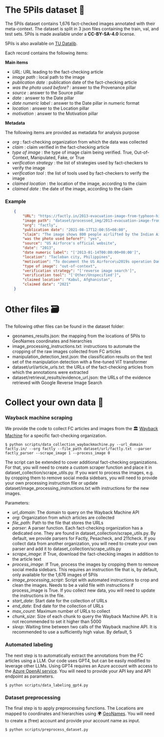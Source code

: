 # The 5Pils dataset 📸

The 5Pils dataset contains 1,676 fact-checked images annotated with their meta-context. The dataset is split in 3 json files containing  the train, val, and test sets.
5Pils is made available under a **CC-BY-SA-4.0** license.

5Pils is also available on [TU Datalib](https://tudatalib.ulb.tu-darmstadt.de/).

Each record contains the following items: 

**Main items**

- *URL*: URL leading to the fact-checking article
- *image path* : local path to the image
- *publication date* : publication date of the fact-checking article
- *was the photo used before?* : answer to the Provenance pillar
- *source* : answer to the Source pillar
- *date* : answer to the Date pillar
- *date numeric label* : answer to the Date pillar in numeric format
- *location* : answer to the Location pillar
- *motivation* : answer to the Motivation pillar

**Metadata**

The following items are provided as metadata for analysis purpose
- *org* : fact-checking organization from which the data was collected
- *claim* : claim verified in the fact-checking article
- *type of image* : the type of image claim being verified. True, Out-of-Context, Manipulated, Fake, or True
- *verification strategy* : the list of strategies used by fact-checkers to verify the image
- *verification tool* : the list of tools used by fact-checkers to verify the image
- *claimed location* : the location of the image, according to the claim
- *claimed date* : the date of the image, according to the claim


### Example

````json
    {
        "URL": "https://factly.in/2013-evacuation-image-from-typhoon-hit-philippines-is-passed-off-as-iaf-airlifting-800-people-from-kabul",
        "image path": "dataset/processed_img/2013-evacuation-image-from-typhoon-hit-philippines-is-passed-off-as-iaf-airlifting-800-people-from-kabul.png",
        "org": "factly",
        "publication date": "2021-08-17T12:00:55+00:00",
        "claim": "The image shows 800 people airlifted by the Indian Air Force from Kabul.",
        "was the photo used before?": "yes",
        "source": "US Airforce's official website",
        "date": "2013",
        "date numeric label": "['2013-01-14T00:00:00+00:00']",
        "location": "Tacloban city, Philippines",
        "motivation": "To document the US Airforce\u2019s operation Damayan evacuation in 2013",
        "type of image": "out-of-context",
        "verification strategy": "['reverse image search']",
        "verification tool": "['Other/Unspecified']",
        "claimed location": "Kabul, Afghanistan",
        "claimed date": "2021"
    }

````

# Other files  🗃️

The following other files can be found in the dataset folder:

- geonames_results.json: the mapping from the locations of 5Pils to GeoNames coordinates and hierarchies
- image_processing_instructions.txt: instructions to automate the cropping of the raw images collected from FC articles
- manipulation_detection_test.json: the classification results on the test set of the manipulation detection with a fine-tuned ViT transformer
- dataset/url/article_urls.txt: the URLs of the fact-checking articles from which the annotations were extracted 
- dataset/retrieval_results/evidence_url.json: the URLs of the evidence retrieved with Google Reverse Image Search

# Collect your own data 🔎

### Wayback machine scraping
We provide the code to collect FC articles and images from the 🏛️ [Wayback Machine](https://web.archive.org/) for a specific fact-checking organization. 

```
$ python scripts/data_collection_waybackmachine.py --url_domain factly.in/ --org factly --file_path dataset/url/factly.txt --parser factly_parser --scrape_image 1 --process_image 0
```

The script can be extended to cover additional fact-checking organizations. For that, you will need to create a custom scraper function and place it in dataset_collection/scrape_utils.py. If you want to process the images, e.g. by cropping them to remove social media sidebars, you will need to provide your own processing instruction file or update dataset/image_processing_instructions.txt with instructions for the new images.

Parameters:

- *url_domain*: The domain to query on the Wayback Machine API
- *org*: Organization from which articles are collected
- *file_path*: Path to the file that stores the URLs
- *parser*: A parser function. Each fact-checking organization has a dedicated one. They are found in dataset_collection/scrape_utils.py. By default, we provide parsers for Factly, Pesacheck, and 211check. If you collect data from another organization, you will need to create your own parser and add it to dataset_collection/scrape_utils.py
- *scrape_image*: If True, download the fact-checking images in addition to the article text
- *process_image*: If True, process the images by cropping them to remove social media sidebars. This requires an instruction file that is, by default, only available for the 1,676 images of 5Pils
- *image_processing_script*: Script with automated instructions to crop and clean the images. Needs to be a valid file with instructions if process_image is True. If you collect new data, you will need to update the instructions in the file.
- *start_date*: Start date for the collection of URLs
- *end_date*: End date for the collection of URLs
- *max_count*: Maximum number of URLs to collect
- *chunk_size*: Size of each chunk to query the Wayback Machine API. It is not recommended to set it higher than 5000
- *sleep*: Waiting time between two calls of the Wayback machine API. It is recommended to use a sufficiently high value. By default, 5

### Automated labeling
The next step is to automatically extract the annotations from the FC articles using a LLM. Our code uses GPT4, but can be easily modified to leverage other LLMs. Using GPT4 requires an Azure account with access to the [Azure OpenAI service](https://learn.microsoft.com/en-us/azure/ai-services/openai/overview). You will need to provide your API key and API endpoint as parameters.

```
$ python scripts/data_labeling_gpt4.py
```

### Dataset preprocessing

The final step is to apply preprocessing functions.
The Locations  are mapped to coordinates and hierarchies using 🌍 [GeoNames](https://www.geonames.org/). You will need to create a (free) account and provide your account name as input.

```
$ python scripts/preprocess_dataset.py
```


